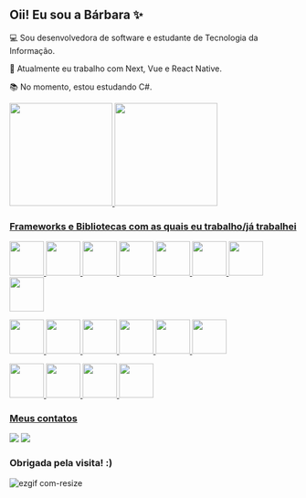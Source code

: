## Oii! Eu sou a Bárbara :sparkles:
:computer: Sou desenvolvedora de software e estudante de Tecnologia da Informação.

:scroll: Atualmente eu trabalho com Next, Vue e React Native.

:books: No momento, estou estudando C#.

<a href="https://github.com/barbara-teresa-toledo">
<img height="180em" src="https://github-readme-stats.vercel.app/api/top-langs/?username=barbara-teresa-toledo&hide_progress=true&langs_count=8&theme=buefy&bg_color=45,780E35,00116B&title_color=fefefe&text_color=fefefe&icon_color=fefefe"/>
<img height="180em" src="https://github-readme-stats.vercel.app/api?username=barbara-teresa-toledo&show_icons=true&theme=buefy&bg_color=45,780E35,00116B&title_color=fefefe&text_color=fefefe&icon_color=fefefe&include_all_commits=true&count_private=true"/>

### Frameworks e Bibliotecas com as quais eu trabalho/já trabalhei
<img src="https://cdn.jsdelivr.net/gh/devicons/devicon/icons/html5/html5-original.svg" width="60" height="60" /> <img src="https://cdn.jsdelivr.net/gh/devicons/devicon/icons/css3/css3-original.svg" width="60" height="60" /> <img src="https://cdn.jsdelivr.net/gh/devicons/devicon/icons/javascript/javascript-original.svg" width="60" height="60"/> <img src="https://cdn.jsdelivr.net/gh/devicons/devicon/icons/typescript/typescript-plain.svg" width="60" height="60"/> <img src="https://cdn.jsdelivr.net/gh/devicons/devicon/icons/vuejs/vuejs-original.svg" width="60" height="60"/> <img src="https://cdn.jsdelivr.net/gh/devicons/devicon/icons/react/react-original.svg" width="60" height="60" /> <img src="https://cdn.jsdelivr.net/gh/devicons/devicon/icons/jquery/jquery-plain-wordmark.svg" width="60" height="60"/> <img src="https://cdn.jsdelivr.net/gh/devicons/devicon/icons/nextjs/nextjs-original.svg" width="60" height="60"/>
                

<img src="https://cdn.jsdelivr.net/gh/devicons/devicon/icons/php/php-original.svg" width="60" height="60" /> <img src="https://cdn.jsdelivr.net/gh/devicons/devicon/icons/laravel/laravel-plain-wordmark.svg" width="60" height="60" /> <img src="https://cdn.jsdelivr.net/gh/devicons/devicon/icons/go/go-original-wordmark.svg" width="60" height="60"/> <img src="https://cdn.jsdelivr.net/gh/devicons/devicon/icons/csharp/csharp-original.svg" width="60" height="60"/> <img src="https://cdn.jsdelivr.net/gh/devicons/devicon/icons/dotnetcore/dotnetcore-original.svg" width="60" height="60"/> <img src="https://cdn.jsdelivr.net/gh/devicons/devicon/icons/nodejs/nodejs-original.svg" width="60" height="60" /> 


<img src="https://cdn.jsdelivr.net/gh/devicons/devicon/icons/tailwindcss/tailwindcss-plain.svg" width="60" height="60"/> <img src="https://cdn.jsdelivr.net/gh/devicons/devicon/icons/bootstrap/bootstrap-original.svg" width="60" height="60" /> <img src="https://cdn.jsdelivr.net/gh/devicons/devicon/icons/figma/figma-original.svg" width="60" height="60"/> <img src="https://cdn.jsdelivr.net/gh/devicons/devicon/icons/canva/canva-original.svg" width="60" height="60"/> 

          
### Meus contatos
<a href="https://www.linkedin.com/in/barbara-teresa-toledo" target="_blank"><img src="https://img.shields.io/badge/-LinkedIn-%230077B5?style=for-the-badge&logo=linkedin&logoColor=white" target="_blank"></a> <a href = "mailto:barbara-teresa@outlook.com"><img src="https://img.shields.io/badge/Email-D14836?style=for-the-badge&logo=gmail&logoColor=white" target="_blank"></a>
          
### Obrigada pela visita! :)

![ezgif com-resize](https://github.com/barbara-teresa-toledo/barbara-teresa-toledo/assets/97132820/e464f7ed-a417-4626-a7e7-22a148772ddd)
